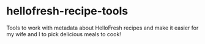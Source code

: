 # hellofresh-recipe-tools
Tools to work with metadata about HelloFresh recipes and make it easier for my wife and I to pick delicious meals to cook!
